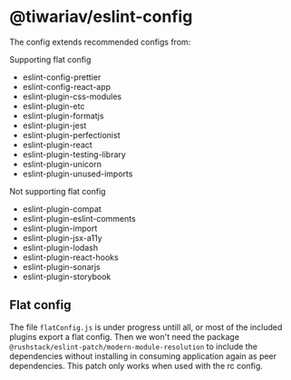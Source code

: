 # @tiwariav/eslint-config

The config extends recommended configs from:

Supporting flat config

- eslint-config-prettier
- eslint-config-react-app
- eslint-plugin-css-modules
- eslint-plugin-etc
- eslint-plugin-formatjs
- eslint-plugin-jest
- eslint-plugin-perfectionist
- eslint-plugin-react
- eslint-plugin-testing-library
- eslint-plugin-unicorn
- eslint-plugin-unused-imports

Not supporting flat config

- eslint-plugin-compat
- eslint-plugin-eslint-comments
- eslint-plugin-import
- eslint-plugin-jsx-a11y
- eslint-plugin-lodash
- eslint-plugin-react-hooks
- eslint-plugin-sonarjs
- eslint-plugin-storybook

## Flat config

The file `flatConfig.js` is under progress untill all, or most of the included
plugins export a flat config. Then we won't need the package `@rushstack/eslint-patch/modern-module-resolution` to include the dependencies without
installing in consuming application again as peer dependencies. This patch only works when used with the rc config.
